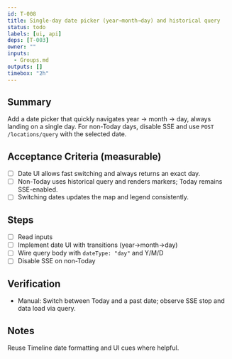 ```yaml
---
id: T-008
title: Single-day date picker (year→month→day) and historical query
status: todo
labels: [ui, api]
deps: [T-003]
owner: ""
inputs:
  - Groups.md
outputs: []
timebox: "2h"
---
```


## Summary
Add a date picker that quickly navigates year → month → day, always landing on a single day. For non-Today days, disable SSE and use `POST /locations/query` with the selected date.

## Acceptance Criteria (measurable)
- [ ] Date UI allows fast switching and always returns an exact day.
- [ ] Non-Today uses historical query and renders markers; Today remains SSE-enabled.
- [ ] Switching dates updates the map and legend consistently.

## Steps
- [ ] Read inputs
- [ ] Implement date UI with transitions (year→month→day)
- [ ] Wire query body with `dateType: "day"` and Y/M/D
- [ ] Disable SSE on non-Today

## Verification
- Manual: Switch between Today and a past date; observe SSE stop and data load via query.

## Notes
Reuse Timeline date formatting and UI cues where helpful.

